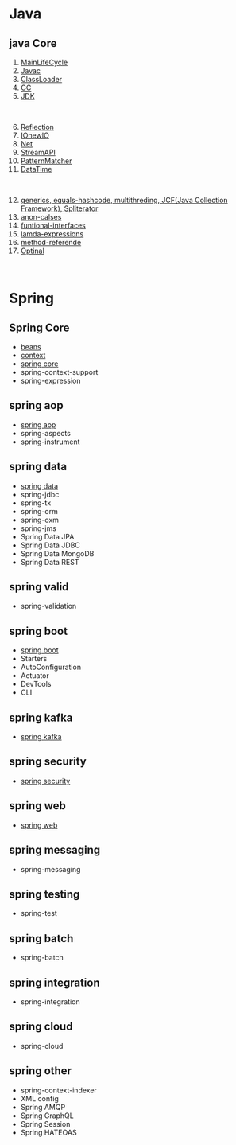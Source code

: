 # Java

## java Core

1. [MainLifeCycle](https://github.com/zavik001/transactions/blob/main/src/main/java/example/transactions/examples/java/core/MainLifeCycleExample.java)
2. [Javac](https://github.com/zavik001/transactions/blob/main/src/main/java/example/transactions/examples/java/core/JavacExample.java)
3. [ClassLoader](https://github.com/zavik001/transactions/blob/main/src/main/java/example/transactions/examples/java/core/ClassLoaderExample.java)
4. [GC](https://github.com/zavik001/transactions/blob/main/src/main/java/example/transactions/examples/java/core/GCExample.java)
5. [JDK](https://github.com/zavik001/transactions/blob/main/src/main/java/example/transactions/examples/java/core/JDKExample.java)

<br>

6. [Reflection](https://github.com/zavik001/transactions/blob/main/src/test/java/example/transactions/ReflectionTest.java)
7. [IOnewIO](https://github.com/zavik001/transactions/blob/main/src/test/java/example/transactions/IOnewIOTest.java)
8. [Net](https://github.com/zavik001/transactions/blob/main/src/test/java/example/transactions/NetTest.java)
9. [StreamAPI](https://github.com/zavik001/transactions/blob/main/src/test/java/example/transactions/StreamAPITest.java)
10. [PatternMatcher](https://github.com/zavik001/transactions/blob/main/src/test/java/example/transactions/PatternMatcherTest.java)
11. [DataTime](https://github.com/zavik001/transactions/blob/main/src/test/java/example/transactions/DataTimeTest.java)

<br>

12. [generics, equals-hashcode, multithreding, JCF(Java Collection Framework), Spliterator](https://github.com/zavik001/APJ1_Bootcamp/blob/main/EXAMPLE/app/src/main/java/org/example/App.java)
13. [anon-calses](https://github.com/zavik001/APJ1_Bootcamp/blob/main/AP1-Jv-T02/anon-clases.md)
14. [funtional-interfaces](https://github.com/zavik001/APJ1_Bootcamp/blob/main/AP1-Jv-T02/funtional-interfaces.md)
15. [lamda-expressions](https://github.com/zavik001/APJ1_Bootcamp/blob/main/AP1-Jv-T02/lamda-expressions.md)
16. [method-referende](https://github.com/zavik001/APJ1_Bootcamp/blob/main/AP1-Jv-T02/method-referende.md)
17. [Optinal](https://github.com/zavik001/transactions/blob/main/src/main/java/example/transactions/examples/OptinalExample.java)

<br>

# Spring 

## Spring Core

- [beans](https://github.com/zavik001/transactions/blob/main/src/main/java/example/transactions/examples/SpringBeanExample.java)
- [context](https://github.com/zavik001/transactions/blob/main/src/main/java/example/transactions/examples/SpringContextExample.java)
- [spring core](https://github.com/zavik001/transactions/blob/main/src/main/java/example/transactions/examples/SpringCoreExample.java)
- spring-context-support
- spring-expression

## spring aop

- [spring aop](https://github.com/zavik001/transactions/blob/main/src/main/java/example/transactions/examples/SpringAOPExample.java)
- spring-aspects
- spring-instrument

## spring data

- [spring data](https://github.com/zavik001/transactions/blob/main/src/main/java/example/transactions/examples/SpringDataExample.java)
- spring-jdbc
- spring-tx
- spring-orm
- spring-oxm
- spring-jms
- Spring Data JPA
- Spring Data JDBC
- Spring Data MongoDB
- Spring Data REST

## spring valid

- spring-validation

## spring boot

- [spring boot](https://github.com/zavik001/transactions/blob/main/src/main/java/example/transactions/examples/SpringBootExample.java)
- Starters
- AutoConfiguration
- Actuator
- DevTools
- CLI

## spring kafka

- [spring kafka](https://github.com/zavik001/springboot-kafka-jpa-demo/blob/main/kafka-orders-demo/src/main/java/kafka/orders/example/example/KafkaExample.java)

## spring security

- [spring security](https://github.com/zavik001/spring-security/blob/main/README.md)

## spring web

- [spring web](https://github.com/zavik001/transactions/blob/main/src/main/java/example/transactions/examples/SpringWebExample.java)

## spring messaging

- spring-messaging

## spring testing

- spring-test

## spring batch

- spring-batch

## spring integration

- spring-integration

## spring cloud

- spring-cloud

## spring other

- spring-context-indexer
- XML config
- Spring AMQP
- Spring GraphQL
- Spring Session
- Spring HATEOAS
